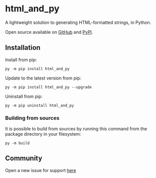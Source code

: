 # html_and_py
 A lightweight solution to generating HTML-formatted strings, in Python.

Open source available on [GitHub](https://github.com/Whoeza/html_and_py) and 
[PyPI](https://pypi.org/project/html_and_py/).

## Installation

Install from pip:

`py -m pip install html_and_py`

Update to the latest version from pip:

`py -m pip install html_and_py --upgrade`

Uninstall from pip:

`py -m pip uninstall html_and_py`

### Building from sources

It is possible to build from sources by running this command from the 
package directory in your filesystem:

`py -m build`

## Community

Open a new issue for support
[here](https://github.com/Whoeza/html_and_py/issues)
